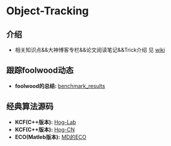 # Object-Tracking

## 介绍

* 相关知识点&&大神博客专栏&&论文阅读笔记&&Trick介绍   见 [wiki](https://github.com/Ferris-Cheng/Object-Tracking/wiki)


## 跟踪foolwood动态

* **foolwood的总结:**  [benchmark_results](https://github.com/foolwood/benchmark_results)

## 经典算法源码

* **KCF(C++版本):**  [Hog-Lab](https://github.com/joaofaro/KCFcpp)
* **KCF(C++版本):**  [Hog-CN](https://github.com/vojirt/kcf)
* **ECO(Matleb版本):**  [MD的ECO](https://github.com/martin-danelljan/ECO)
